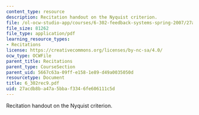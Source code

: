 ```yaml
---
content_type: resource
description: Recitation handout on the Nyquist criterion.
file: /ol-ocw-studio-app/courses/6-302-feedback-systems-spring-2007/27acdb8ba47a5bbaf3346fe606111c5d_6_302rec9.pdf
file_size: 81262
file_type: application/pdf
learning_resource_types:
- Recitations
license: https://creativecommons.org/licenses/by-nc-sa/4.0/
ocw_type: OCWFile
parent_title: Recitations
parent_type: CourseSection
parent_uid: 5667c63a-09ff-e158-1e89-d49a0035050d
resourcetype: Document
title: 6_302rec9.pdf
uid: 27acdb8b-a47a-5bba-f334-6fe606111c5d
---
```

Recitation handout on the Nyquist criterion.